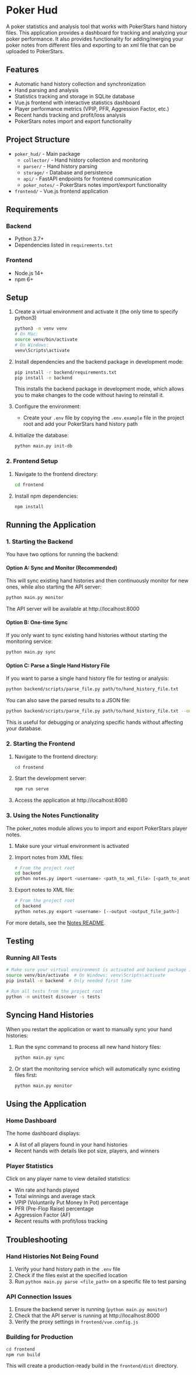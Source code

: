 # Poker Hud

A poker statistics and analysis tool that works with PokerStars hand history files. 
This application provides a dashboard for tracking and analyzing your poker performance.
It also provides functionality for adding/merging your poker notes from different files and exporting to an xml file
that can be uploaded to PokerStars. 

## Features

- Automatic hand history collection and synchronization
- Hand parsing and analysis
- Statistics tracking and storage in SQLite database
- Vue.js frontend with interactive statistics dashboard
- Player performance metrics (VPIP, PFR, Aggression Factor, etc.)
- Recent hands tracking and profit/loss analysis
- PokerStars notes import and export functionality

## Project Structure

- `poker_hud/` - Main package
  - `collector/` - Hand history collection and monitoring
  - `parser/` - Hand history parsing
  - `storage/` - Database and persistence
  - `api/` - FastAPI endpoints for frontend communication
  - `poker_notes/` - PokerStars notes import/export functionality
- `frontend/` - Vue.js frontend application

## Requirements

### Backend
- Python 3.7+
- Dependencies listed in `requirements.txt`

### Frontend
- Node.js 14+
- npm 6+

## Setup

1. Create a virtual environment and activate it (the only time to specify python3)
   ```bash
   python3 -m venv venv
   # On Mac: 
   source venv/bin/activate  
   # On Windows: 
   venv\Scripts\activate
   ```

2. Install dependencies and the backend package in development mode:
   ```bash
   pip install -r backend/requirements.txt
   pip install -e backend
   ```
   
   This installs the backend package in development mode, which allows you to make changes to the code without having to reinstall it.

3. Configure the environment:
   - Create your `.env` file by copying the `.env.example` file in the project root and add your PokerStars hand 
   history path 

4. Initialize the database:
   ```bash
   python main.py init-db
   ```

### 2. Frontend Setup

1. Navigate to the frontend directory:
   ```bash
   cd frontend
   ```

2. Install npm dependencies:
   ```bash
   npm install
   ```

## Running the Application

### 1. Starting the Backend

You have two options for running the backend:

#### Option A: Sync and Monitor (Recommended)

This will sync existing hand histories and then continuously monitor for new ones, while also starting the API server:

```bash
python main.py monitor
```

The API server will be available at http://localhost:8000

#### Option B: One-time Sync

If you only want to sync existing hand histories without starting the monitoring service:

```bash
python main.py sync
```

#### Option C: Parse a Single Hand History File

If you want to parse a single hand history file for testing or analysis:

```bash
python backend/scripts/parse_file.py path/to/hand_history_file.txt
```

You can also save the parsed results to a JSON file:

```bash
python backend/scripts/parse_file.py path/to/hand_history_file.txt --output results.json --pretty
```

This is useful for debugging or analyzing specific hands without affecting your database.

### 2. Starting the Frontend

1. Navigate to the frontend directory:
   ```bash
   cd frontend
   ```

2. Start the development server:
   ```bash
   npm run serve
   ```

3. Access the application at http://localhost:8080

### 3. Using the Notes Functionality

The poker_notes module allows you to import and export PokerStars player notes.

1. Make sure your virtual environment is activated

2. Import notes from XML files:
   ```bash
   # From the project root
   cd backend
   python notes.py import <username> <path_to_xml_file> [<path_to_another_xml_file> ...]
   ```

3. Export notes to XML file:
   ```bash
   # From the project root
   cd backend
   python notes.py export <username> [--output <output_file_path>]
   ```

For more details, see the [Notes README](backend/poker_notes/README.md).

## Testing

### Running All Tests

```bash
# Make sure your virtual environment is activated and backend package is installed
source venv/bin/activate  # On Windows: venv\Scripts\activate
pip install -e backend  # Only needed first time

# Run all tests from the project root
python -m unittest discover -s tests
```

## Syncing Hand Histories

When you restart the application or want to manually sync your hand histories:

1. Run the sync command to process all new hand history files:
   ```bash
   python main.py sync
   ```

2. Or start the monitoring service which will automatically sync existing files first:
   ```bash
   python main.py monitor
   ```

## Using the Application

### Home Dashboard

The home dashboard displays:
- A list of all players found in your hand histories
- Recent hands with details like pot size, players, and winners

### Player Statistics

Click on any player name to view detailed statistics:
- Win rate and hands played
- Total winnings and average stack
- VPIP (Voluntarily Put Money In Pot) percentage
- PFR (Pre-Flop Raise) percentage
- Aggression Factor (AF)
- Recent results with profit/loss tracking

## Troubleshooting

### Hand Histories Not Being Found

1. Verify your hand history path in the `.env` file
2. Check if the files exist at the specified location
3. Run `python main.py parse <file_path>` on a specific file to test parsing

### API Connection Issues

1. Ensure the backend server is running (`python main.py monitor`)
2. Check that the API server is running at http://localhost:8000
3. Verify the proxy settings in `frontend/vue.config.js`

### Building for Production

```bash
cd frontend
npm run build
```

This will create a production-ready build in the `frontend/dist` directory.
